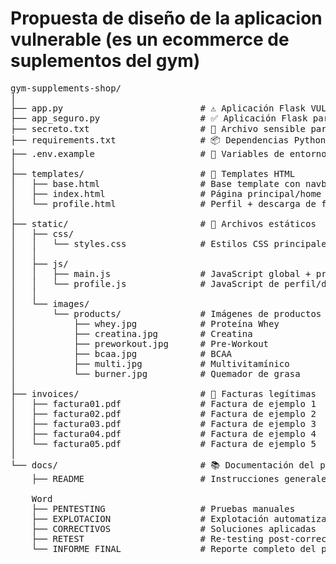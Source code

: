 <h1>Propuesta de diseño de la aplicacion vulnerable (es un ecommerce de suplementos del gym)</h1>

<pre style="white-space: pre; overflow-x: auto; font-family: monospace;">
gym-supplements-shop/
│
├── app.py                          # ⚠️ Aplicación Flask VULNERABLE 
├── app_seguro.py                   # ✅ Aplicación Flask parchada
├── secreto.txt                     # 🔐 Archivo sensible para testing
├── requirements.txt                # 📦 Dependencias Python
├── .env.example                    # 🔧 Variables de entorno ejemplo
│
├── templates/                      # 📄 Templates HTML 
│   ├── base.html                   # Base template con navbar/footer 
│   ├── index.html                  # Página principal/home 
│   └── profile.html                # Perfil + descarga de facturas 
│
├── static/                         # 🎨 Archivos estáticos
│   ├── css/
│   │   └── styles.css              # Estilos CSS principales 
│   │
│   ├── js/
│   │   ├── main.js                 # JavaScript global + productos 
│   │   └── profile.js              # JavaScript de perfil/descargas 
│   │
│   └── images/
│       └── products/               # Imágenes de productos
│           ├── whey.jpg            # Proteína Whey
│           ├── creatina.jpg        # Creatina
│           ├── preworkout.jpg      # Pre-Workout
│           ├── bcaa.jpg            # BCAA
│           ├── multi.jpg           # Multivitamínico
│           └── burner.jpg          # Quemador de grasa
│
├── invoices/                       # 📄 Facturas legítimas 
│   ├── factura01.pdf               # Factura de ejemplo 1
│   ├── factura02.pdf               # Factura de ejemplo 2
│   ├── factura03.pdf               # Factura de ejemplo 3
│   ├── factura04.pdf               # Factura de ejemplo 4
│   └── factura05.pdf               # Factura de ejemplo 5
│
└── docs/                           # 📚 Documentación del proyecto
    ├── README                      # Instrucciones generales

    Word 
    ├── PENTESTING                  # Pruebas manuales
    ├── EXPLOTACION                 # Explotación automatizada 
    ├── CORRECTIVOS                 # Soluciones aplicadas 
    ├── RETEST                      # Re-testing post-corrección
    └── INFORME_FINAL               # Reporte completo del proyecto
</pre>
